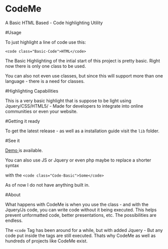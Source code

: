 # CodeMe
A Basic HTML Based -  Code highlighting Utility 


#Usage

To just highlight a line of code use this:

`<code class="Basic-Code">HTML</code>`


The Basic Highlighting of the intial start of this project is pretty basic. Right now there is only one class to be used. 

You can also not even use classes, but since this will support more than one language - there is a need for classes. 


#Highlighting Capabilities

This is a very basic highlight that is suppose to be light using Jquery/CSS/HTML5/ - Made for developers to integrate into online communities or even your website.

#Getting it ready

To get the latest release - as well as a installation guide visit the `lib` folder.  


#See it

<a href="https://jdc20181.github.io/CodeMe/"> Demo </a> is available. 

You can also use JS or Jquery or even php maybe to replace a shorter syntax 

with the `<code class="Code-Basic">Some</code>`

As of now I do not have anything built in. 

#About

What happens with CodeMe is when you use the class - and with the Jquery/Js code, you can write code without it being executed. This helps prevent unformatted code, better presentations, etc. The possibilities are endless.

The `<code` Tag has been around for a while, but with added Jquery - But any code put inside the tags are still executed. 
Thats why CodeMe as well as hundreds of projects like CodeMe exist. 

